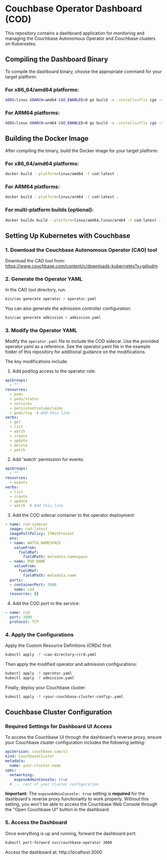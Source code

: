 # Couchbase Operator Dashboard (COD)

This repository contains a dashboard application for monitoring and managing the Couchbase Autonomous Operator and Couchbase clusters on Kubernetes.

## Compiling the Dashboard Binary

To compile the dashboard binary, choose the appropriate command for your target platform:

### For x86_64/amd64 platforms:
```bash
GOOS=linux GOARCH=amd64 CGO_ENABLED=0 go build -a -installsuffix cgo -o dashboard cmd/cod/main.go
```

### For ARM64 platforms:
```bash
GOOS=linux GOARCH=arm64 CGO_ENABLED=0 go build -a -installsuffix cgo -o dashboard cmd/cod/main.go
```

## Building the Docker Image

After compiling the binary, build the Docker image for your target platform:

### For x86_64/amd64 platforms:
```bash
docker build --platform=linux/amd64 -t cod:latest .
```

### For ARM64 platforms:
```bash
docker build --platform=linux/arm64 -t cod:latest .
```

### For multi-platform builds (optional):
```bash
docker buildx build --platform=linux/amd64,linux/arm64 -t cod:latest .
```

## Setting Up Kubernetes with Couchbase

### 1. Download the Couchbase Autonomous Operator (CAO) tool

Download the CAO tool from:
https://www.couchbase.com/content/c/downloads-kubernetes?x=gdjudm

### 2. Generate the Operator YAML

In the CAO tool directory, run:

```bash
bin/cao generate operator > operator.yaml
```

You can also generate the admission controller configuration:

```bash
bin/cao generate admission > admission.yaml
```

### 3. Modify the Operator YAML

Modify the `operator.yaml` file to include the COD sidecar. Use the provided operator.yaml as a reference.
See the operator.yaml file in the example folder of this repository for additional guidance on the modifications.

The key modifications include:

1. Add pod/log access to the operator role:
```yaml
apiGroups:
  - ""
resources:
  - pods
  - pods/status
  - services
  - persistentvolumeclaims
  - pods/log  # Add this line
verbs:
  - get
  - list
  - watch
  - create
  - update
  - delete
  - patch
```

2. Add 'watch' permission for events:
```yaml
apiGroups:
  - ""
resources:
  - events
verbs:
  - list
  - create
  - update
  - watch  # Add this line
```

3. Add the COD sidecar container to the operator deployment:
```yaml
- name: cod-sidecar
  image: cod:latest
  imagePullPolicy: IfNotPresent
  env:
  - name: WATCH_NAMESPACE
    valueFrom:
      fieldRef:
        fieldPath: metadata.namespace
  - name: POD_NAME
    valueFrom:
      fieldRef:
        fieldPath: metadata.name
  ports:
  - containerPort: 3000
    name: cod
  resources: {}
```

4. Add the COD port to the service:
```yaml
- name: cod
  port: 3000
  protocol: TCP
```

### 4. Apply the Configurations

Apply the Custom Resource Definitions (CRDs) first:

```bash
kubectl apply -f <cao-directory>/crd.yaml
```

Then apply the modified operator and admission configurations:

```bash
kubectl apply -f operator.yaml
kubectl apply -f admission.yaml
```

Finally, deploy your Couchbase cluster:

```bash
kubectl apply -f <your-couchbase-cluster-config>.yaml
```

## Couchbase Cluster Configuration

### Required Settings for Dashboard UI Access

To access the Couchbase UI through the dashboard's reverse proxy, ensure your Couchbase cluster configuration includes the following setting:

```yaml
apiVersion: couchbase.com/v2
kind: CouchbaseCluster
metadata:
  name: your-cluster-name
spec:
  networking:
    exposeAdminConsole: true
  # ... rest of your cluster configuration
```

**Important:** The `exposeAdminConsole: true` setting is **required** for the dashboard's reverse proxy functionality to work properly. Without this setting, you won't be able to access the Couchbase Web Console through the "Open Couchbase UI" button in the dashboard.

### 5. Access the Dashboard

Once everything is up and running, forward the dashboard port:

```bash
kubectl port-forward svc/couchbase-operator 3000
```

Access the dashboard at: http://localhost:3000

